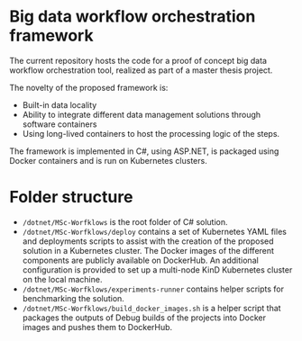 # Big data workflow orchestration framework

The current repository hosts the code for a proof of concept big data workflow orchestration tool, realized as part of a master thesis project.

The novelty of the proposed framework is:
* Built-in data locality
* Ability to integrate different data management solutions through software containers
* Using long-lived containers to host the processing logic of the steps.

The framework is implemented in C#, using ASP.NET, is packaged using Docker containers and is run on Kubernetes clusters.

# Folder structure

* `/dotnet/MSc-Worfklows` is the root folder of C# solution.
* `/dotnet/MSc-Worfklows/deploy` contains a set of Kubernetes YAML files and deployments scripts to assist with the creation of the proposed solution in a Kubernetes cluster. The Docker images of the different components are publicly available on DockerHub. An additional configuration is provided to set up a multi-node KinD Kubernetes cluster on the local machine.
* `/dotnet/MSc-Worfklows/experiments-runner` contains helper scripts for benchmarking the solution.
* `/dotnet/MSc-Worfklows/build_docker_images.sh` is a helper script that packages the outputs of Debug builds of the projects into Docker images and pushes them to DockerHub.